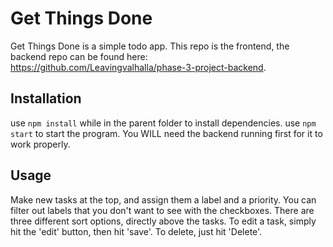 # Get Things Done

Get Things Done is a simple todo app.
This repo is the frontend, the backend repo can be found here:
https://github.com/Leavingvalhalla/phase-3-project-backend.

## Installation

use `npm install` while in the parent folder to install dependencies.
use `npm start` to start the program. You WILL need the backend running first
for it to work properly.

## Usage

Make new tasks at the top, and assign them a label and a priority. You can filter out labels that you
don't want to see with the checkboxes. There are three different sort options, directly above the tasks.
To edit a task, simply hit the 'edit' button, then hit 'save'. To delete, just hit 'Delete'.
